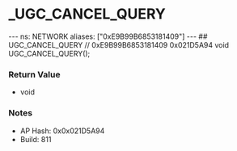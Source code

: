 # _UGC_CANCEL_QUERY

--- ns: NETWORK aliases: ["0xE9B99B6853181409"] --- ## UGC_CANCEL_QUERY  // 0xE9B99B6853181409 0x021D5A94 void UGC_CANCEL_QUERY();

### Return Value
* void

### Notes
* AP Hash: 0x0x021D5A94
* Build: 811

